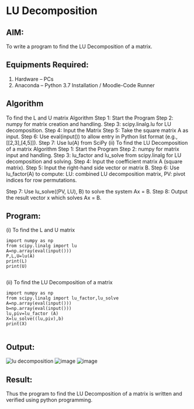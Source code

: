 # LU Decomposition 

## AIM:
To write a program to find the LU Decomposition of a matrix.

## Equipments Required:
1. Hardware – PCs
2. Anaconda – Python 3.7 Installation / Moodle-Code Runner

## Algorithm
To find the L and U matrix
Algorithm
Step 1: Start the Program
Step 2: numpy for matrix creation and handling.
Step 3: scipy.linalg.lu for LU decomposition.
Step 4: Input the Matrix
Step 5: Take the square matrix A as input.
Step 6: Use eval(input()) to allow entry in Python list format (e.g., [[2,3],[4,5]]).
Step 7: Use lu(A) from SciPy
(ii) To find the LU Decomposition of a matrix
Algorithm
Step 1: Start the Program
Step 2: numpy for matrix input and handling.
Step 3: lu_factor and lu_solve from scipy.linalg for LU decomposition and solving.
Step 4: Input the coefficient matrix A (square matrix).
Step 5: Input the right-hand side vector or matrix B.
Step 6: Use lu_factor(A) to compute:
LU: combined LU decomposition matrix, PV: pivot indices for row permutations.

Step 7: Use lu_solve((PV, LU), B) to solve the system Ax = B.
Step 8: Output the result vector x which solves Ax = B.


## Program:
(i) To find the L and U matrix
```
import numpy as np
from scipy.linalg import lu
A=np.array(eval(input()))
P,L,U=lu(A)
print(L)
print(U)
 

```
(ii) To find the LU Decomposition of a matrix
```
import numpy as np
from scipy.linalg import lu_factor,lu_solve
A=np.array(eval(input()))
b=np.array(eval(input()))
lu,piv=lu_factor (A)
X=lu_solve((lu,piv),b)
print(X)


```

## Output:
![lu decomposition]()
![image](https://github.com/user-attachments/assets/b0666c8c-09d6-42f9-917d-b5472683830e)
![image](https://github.com/user-attachments/assets/57241632-d96d-4ff2-9463-f6dce3260bbe)





## Result:
Thus the program to find the LU Decomposition of a matrix is written and verified using python programming.

